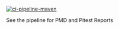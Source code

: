 [![ci-pipeline-maven](https://github.com/Hugo-Helder/Pascal_Triangle/actions/workflows/build.yml/badge.svg)](https://github.com/Hugo-Helder/Pascal_Triangle/actions/workflows/build.yml)

See the pipeline for PMD and Pitest Reports
